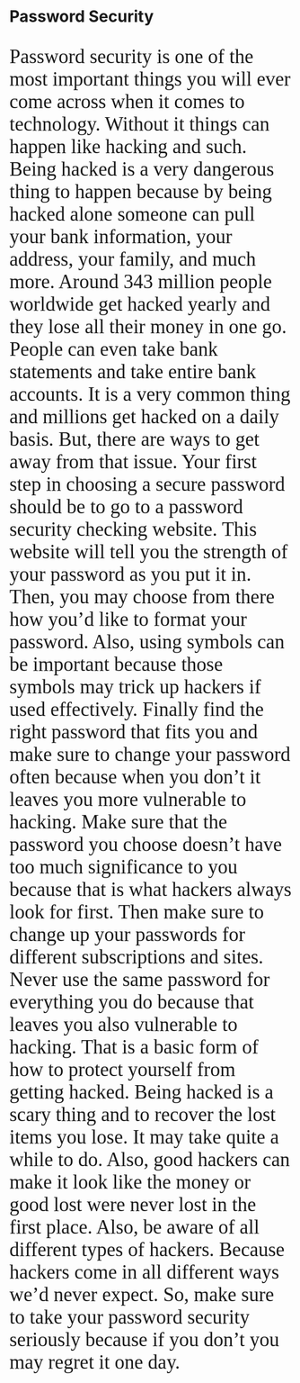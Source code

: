 <html>
<h1> Password Security</h1>
<p>Password security is one of the most important things you will ever come across when it comes to technology. Without it things can happen like hacking and such. Being hacked is a very dangerous thing to happen because by being hacked alone someone can pull your bank information, your address, your family, and much more. Around 343 million people worldwide get hacked yearly and they lose all their money in one go. People can even take bank statements and take entire bank accounts. It is a very common thing and millions get hacked on a daily basis.
But, there are ways to get away from that issue. Your first step in choosing a secure password should be to go to a password security checking website. This website will tell you the strength of your password as you put it in. Then, you may choose from there how you’d like to format your password. Also, using symbols can be important because those symbols may trick up hackers if used effectively. Finally find the right password that fits you and make sure to change your password often because when you don’t it leaves you more vulnerable to hacking. Make sure that the password you choose doesn’t have too much significance to you because that is what hackers always look for first. Then make sure to change up your passwords for different subscriptions and sites. Never use the same password for everything you do because that leaves you also vulnerable to hacking.
That is a basic form of how to protect yourself from getting hacked. Being hacked is a scary thing and to recover the lost items you lose. It may take quite a while to do. Also, good hackers can make it look like the money or good lost were never lost in the first place. Also, be aware of all different types of hackers. Because hackers come in all different ways we’d never expect. So, make sure to take your password security seriously because if you don’t you may regret it one day.
</p>
<style>
  p {font-size: 250%;
     font-family: Times New Roman;
     }
</style>
